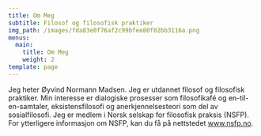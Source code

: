 ```yaml
---
title: Om Meg
subtitle: Filosof og filosofisk praktiker
img_path: /images/fda83e0f76af2c99bfee80f02bb3116a.png
menus:
  main:
    title: Om Meg
    weight: 2
template: page
---
```

Jeg heter Øyvind Normann Madsen. Jeg er utdannet filosof og filosofisk praktiker. Min interesse er dialogiske prosesser som filosofikafé og en-til-en-samtaler, eksistensfilosofi og anerkjennelsesteori som del av sosialfilosofi. Jeg er medlem i Norsk selskap for filosofisk praksis (NSFP). For ytterligere informasjon om NSFP, kan du få på nettstedet www.nsfp.no.